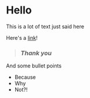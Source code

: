 # Hello

This is a lot of text just said here

Here's a [link](http://google.com)!

> ### _Thank you_

And some bullet points

- Because
- Why
- Not?!
